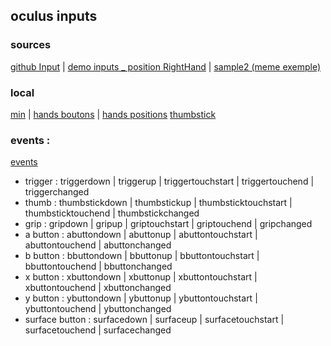 ## oculus inputs

### sources
[github Input](https://github.com/TakashiYoshinaga/Oculus-Quest-Input-Sample) |
[demo inputs _ position RightHand](https://quest-test.glitch.me/) |
[sample2 (meme exemple)](https://quest-test2.glitch.me/)

### local
[min](https://eminet666.github.io/eminet_VR/x_test/oculus_inputs/min.html) |
[hands boutons](https://eminet666.github.io/eminet_VR/x_test/oculus_inputs/0_buttons.html) |
[hands positions](https://eminet666.github.io/eminet_VR/x_test/oculus_inputs/1_hands_positions.html)
[thumbstick](./3_thumbstick.html)

### events :
[events](https://aframe.io/docs/0.9.0/components/oculus-touch-controls.html#events_triggerdown)
* trigger : triggerdown | triggerup | triggertouchstart | triggertouchend | triggerchanged
* thumb : thumbstickdown | thumbstickup | thumbsticktouchstart | thumbsticktouchend | thumbstickchanged
* grip : gripdown | gripup | griptouchstart | griptouchend | gripchanged
* a button : abuttondown | abuttonup | abuttontouchstart | abuttontouchend | abuttonchanged
* b button : bbuttondown | bbuttonup | bbuttontouchstart | bbuttontouchend | bbuttonchanged
* x button : xbuttondown | xbuttonup | xbuttontouchstart | xbuttontouchend | xbuttonchanged
* y button : ybuttondown | ybuttonup | ybuttontouchstart | ybuttontouchend | ybuttonchanged
* surface button : surfacedown | surfaceup | surfacetouchstart | surfacetouchend | surfacechanged

